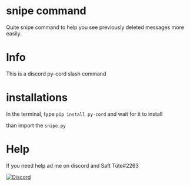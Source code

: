 # snipe command
 Quite snipe command to help you see previously deleted messages more easily.
 
 # Info
 
 This is a discord py-cord slash command
 
 
# installations

In the terminal, type ```pip install py-cord``` and wait for it to install

than import the ```snipe.py```

# Help
If you need help ad me on discord and Saft Tüte#2263

[![Discord](https://img.shields.io/discord/1010577269418377287?color=blue&label=Discord&logo=discord&logoColor=white&style=for-the-badge)](https://discord.gg/qCfzGMuCb4)
